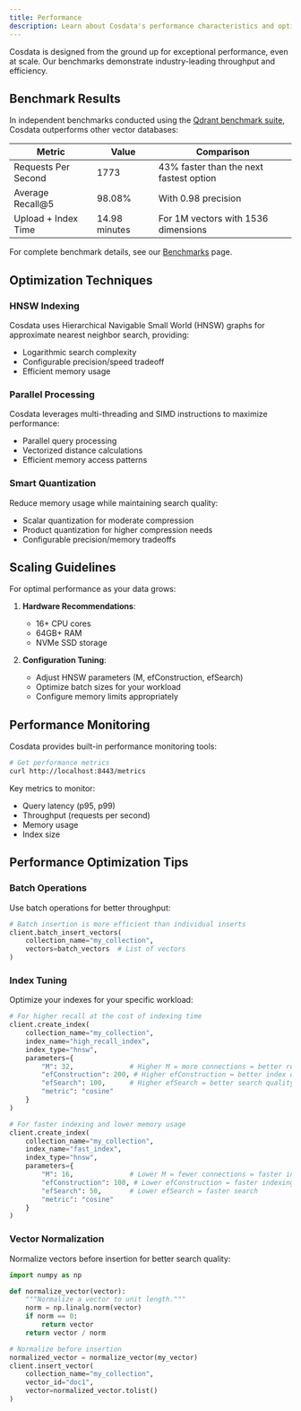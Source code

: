 ```yaml
---
title: Performance
description: Learn about Cosdata's performance characteristics and optimization techniques
---
```


Cosdata is designed from the ground up for exceptional performance, even at scale. Our benchmarks demonstrate industry-leading throughput and efficiency.

## Benchmark Results

In independent benchmarks conducted using the [Qdrаnt benchmark suite](https://qdrant.tech/benchmarks/), Cosdata outperforms other vector databases:

| Metric | Value | Comparison |
|--------|-------|------------|
| Requests Per Second | 1773 | 43% faster than the next fastest option |
| Average Recall@5 | 98.08% | With 0.98 precision |
| Upload + Index Time | 14.98 minutes | For 1M vectors with 1536 dimensions |

For complete benchmark details, see our [Benchmarks](/features/benchmarks/) page.

## Optimization Techniques

### HNSW Indexing

Cosdata uses Hierarchical Navigable Small World (HNSW) graphs for approximate nearest neighbor search, providing:

- Logarithmic search complexity
- Configurable precision/speed tradeoff
- Efficient memory usage

### Parallel Processing

Cosdata leverages multi-threading and SIMD instructions to maximize performance:

- Parallel query processing
- Vectorized distance calculations
- Efficient memory access patterns

### Smart Quantization

Reduce memory usage while maintaining search quality:

- Scalar quantization for moderate compression
- Product quantization for higher compression needs
- Configurable precision/memory tradeoffs

## Scaling Guidelines

For optimal performance as your data grows:

1. **Hardware Recommendations**:
   - 16+ CPU cores
   - 64GB+ RAM
   - NVMe SSD storage

2. **Configuration Tuning**:
   - Adjust HNSW parameters (M, efConstruction, efSearch)
   - Optimize batch sizes for your workload
   - Configure memory limits appropriately

## Performance Monitoring

Cosdata provides built-in performance monitoring tools:

```bash
# Get performance metrics
curl http://localhost:8443/metrics
```

Key metrics to monitor:

- Query latency (p95, p99)
- Throughput (requests per second)
- Memory usage
- Index size

## Performance Optimization Tips

### Batch Operations

Use batch operations for better throughput:

```python
# Batch insertion is more efficient than individual inserts
client.batch_insert_vectors(
    collection_name="my_collection",
    vectors=batch_vectors  # List of vectors
)
```

### Index Tuning

Optimize your indexes for your specific workload:

```python
# For higher recall at the cost of indexing time
client.create_index(
    collection_name="my_collection",
    index_name="high_recall_index",
    index_type="hnsw",
    parameters={
        "M": 32,              # Higher M = more connections = better recall
        "efConstruction": 200, # Higher efConstruction = better index quality
        "efSearch": 100,      # Higher efSearch = better search quality
        "metric": "cosine"
    }
)

# For faster indexing and lower memory usage
client.create_index(
    collection_name="my_collection",
    index_name="fast_index",
    index_type="hnsw",
    parameters={
        "M": 16,              # Lower M = fewer connections = faster indexing
        "efConstruction": 100, # Lower efConstruction = faster indexing
        "efSearch": 50,       # Lower efSearch = faster search
        "metric": "cosine"
    }
)
```

### Vector Normalization

Normalize vectors before insertion for better search quality:

```python
import numpy as np

def normalize_vector(vector):
    """Normalize a vector to unit length."""
    norm = np.linalg.norm(vector)
    if norm == 0:
        return vector
    return vector / norm

# Normalize before insertion
normalized_vector = normalize_vector(my_vector)
client.insert_vector(
    collection_name="my_collection",
    vector_id="doc1",
    vector=normalized_vector.tolist()
)
```
